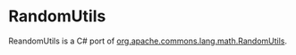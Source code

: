 # RandomUtils

ReandomUtils is a C# port of [org.apache.commons.lang.math.RandomUtils](https://commons.apache.org/proper/commons-lang/javadocs/api-2.4/index.html).
